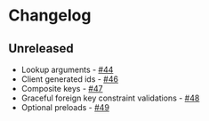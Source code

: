 # Changelog

## Unreleased

* Lookup arguments - [#44](https://github.com/Gravity-Core/graphism/pull/44) 
* Client generated ids - [#46](https://github.com/Gravity-Core/graphism/pull/46) 
* Composite keys - [#47](https://github.com/Gravity-Core/graphism/pull/47)
* Graceful foreign key constraint validations - [#48](https://github.com/Gravity-Core/graphism/pull/48)
* Optional preloads - [#49](https://github.com/Gravity-Core/graphism/pull/49)

